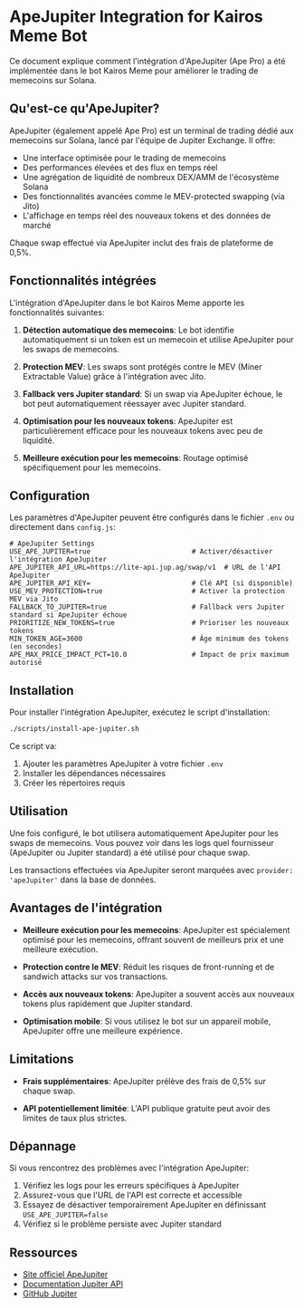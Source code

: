 # ApeJupiter Integration for Kairos Meme Bot

Ce document explique comment l'intégration d'ApeJupiter (Ape Pro) a été implémentée dans le bot Kairos Meme pour améliorer le trading de memecoins sur Solana.

## Qu'est-ce qu'ApeJupiter?

ApeJupiter (également appelé Ape Pro) est un terminal de trading dédié aux memecoins sur Solana, lancé par l'équipe de Jupiter Exchange. Il offre:

- Une interface optimisée pour le trading de memecoins
- Des performances élevées et des flux en temps réel
- Une agrégation de liquidité de nombreux DEX/AMM de l'écosystème Solana
- Des fonctionnalités avancées comme le MEV-protected swapping (via Jito)
- L'affichage en temps réel des nouveaux tokens et des données de marché

Chaque swap effectué via ApeJupiter inclut des frais de plateforme de 0,5%.

## Fonctionnalités intégrées

L'intégration d'ApeJupiter dans le bot Kairos Meme apporte les fonctionnalités suivantes:

1. **Détection automatique des memecoins**: Le bot identifie automatiquement si un token est un memecoin et utilise ApeJupiter pour les swaps de memecoins.

2. **Protection MEV**: Les swaps sont protégés contre le MEV (Miner Extractable Value) grâce à l'intégration avec Jito.

3. **Fallback vers Jupiter standard**: Si un swap via ApeJupiter échoue, le bot peut automatiquement réessayer avec Jupiter standard.

4. **Optimisation pour les nouveaux tokens**: ApeJupiter est particulièrement efficace pour les nouveaux tokens avec peu de liquidité.

5. **Meilleure exécution pour les memecoins**: Routage optimisé spécifiquement pour les memecoins.

## Configuration

Les paramètres d'ApeJupiter peuvent être configurés dans le fichier `.env` ou directement dans `config.js`:

```
# ApeJupiter Settings
USE_APE_JUPITER=true                         # Activer/désactiver l'intégration ApeJupiter
APE_JUPITER_API_URL=https://lite-api.jup.ag/swap/v1  # URL de l'API ApeJupiter
APE_JUPITER_API_KEY=                         # Clé API (si disponible)
USE_MEV_PROTECTION=true                      # Activer la protection MEV via Jito
FALLBACK_TO_JUPITER=true                     # Fallback vers Jupiter standard si ApeJupiter échoue
PRIORITIZE_NEW_TOKENS=true                   # Prioriser les nouveaux tokens
MIN_TOKEN_AGE=3600                           # Âge minimum des tokens (en secondes)
APE_MAX_PRICE_IMPACT_PCT=10.0                # Impact de prix maximum autorisé
```

## Installation

Pour installer l'intégration ApeJupiter, exécutez le script d'installation:

```bash
./scripts/install-ape-jupiter.sh
```

Ce script va:
1. Ajouter les paramètres ApeJupiter à votre fichier `.env`
2. Installer les dépendances nécessaires
3. Créer les répertoires requis

## Utilisation

Une fois configuré, le bot utilisera automatiquement ApeJupiter pour les swaps de memecoins. Vous pouvez voir dans les logs quel fournisseur (ApeJupiter ou Jupiter standard) a été utilisé pour chaque swap.

Les transactions effectuées via ApeJupiter seront marquées avec `provider: 'apeJupiter'` dans la base de données.

## Avantages de l'intégration

- **Meilleure exécution pour les memecoins**: ApeJupiter est spécialement optimisé pour les memecoins, offrant souvent de meilleurs prix et une meilleure exécution.

- **Protection contre le MEV**: Réduit les risques de front-running et de sandwich attacks sur vos transactions.

- **Accès aux nouveaux tokens**: ApeJupiter a souvent accès aux nouveaux tokens plus rapidement que Jupiter standard.

- **Optimisation mobile**: Si vous utilisez le bot sur un appareil mobile, ApeJupiter offre une meilleure expérience.

## Limitations

- **Frais supplémentaires**: ApeJupiter prélève des frais de 0,5% sur chaque swap.

- **API potentiellement limitée**: L'API publique gratuite peut avoir des limites de taux plus strictes.

## Dépannage

Si vous rencontrez des problèmes avec l'intégration ApeJupiter:

1. Vérifiez les logs pour les erreurs spécifiques à ApeJupiter
2. Assurez-vous que l'URL de l'API est correcte et accessible
3. Essayez de désactiver temporairement ApeJupiter en définissant `USE_APE_JUPITER=false`
4. Vérifiez si le problème persiste avec Jupiter standard

## Ressources

- [Site officiel ApeJupiter](https://ape.pro)
- [Documentation Jupiter API](https://station.jup.ag/docs/apis/swap-api)
- [GitHub Jupiter](https://github.com/jup-ag)